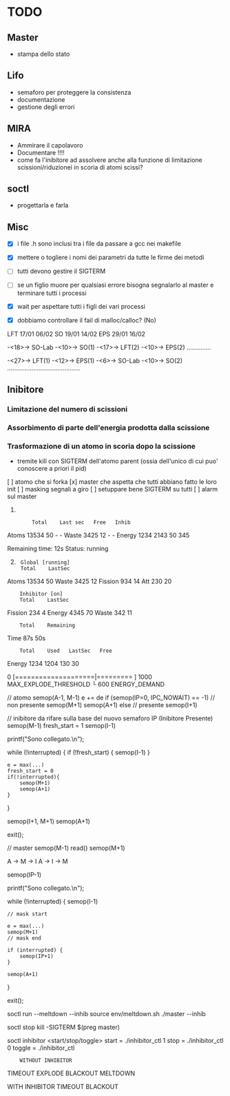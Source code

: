 # TODO

## Master
- stampa dello stato

## Lifo
- semaforo per proteggere la consistenza
- documentazione
- gestione degli errori

## MIRA
- Ammirare il capolavoro
- Documentare !!!!
- come fa l'inibitore ad assolvere anche alla funzione di limitazione scissioni/riduzionei in scoria di atomi scissi?

## soctl
- progettarla e farla

## Misc
- [x] i file .h sono inclusi tra i file da passare a gcc nei makefile
- [x] mettere o togliere i nomi dei parametri da tutte le firme dei metodi
- [ ] tutti devono gestire il SIGTERM
- [ ] se un figlio muore per qualsiasi errore bisogna segnalarlo al master e terminare tutti i processi
- [x] wait per aspettare tutti i figli dei vari processi
- [x] dobbiamo controllare il fail di malloc/calloc? (No)



LFT     17/01   06/02
SO      19/01   14/02
EPS     29/01   16/02

-<18>-> SO-Lab -<10>-> SO(1) -<17>-> LFT(2) -<10>-> EPS(2)
                                            ..............

-<27>-> LFT(1) -<12>-> EPS(1) -<6>-> SO-Lab -<10>-> SO(2)
               ..........................................


## Inibitore

### Limitazione del numero di scissioni

### Assorbimento di parte dell'energia prodotta dalla scissione

### Trasformazione di un atomo in scoria dopo la scissione
- tremite kill con SIGTERM dell'atomo parent (ossia dell'unico di cui puo' conoscere a priori il pid)



[ ] atomo che si forka
[x] master che aspetta che tutti abbiano fatto le loro init
[ ] masking segnali a giro
[ ] setuppare bene SIGTERM su tutti
[ ] alarm sul master





1)

            Total    Last sec   Free   Inhib
Atoms       13534    50         -      -
Waste       3425     12         -      -
Energy      1234     2143       50     345

Remaining time: 12s
Status: running






2)
        Global [running]
        Total    LastSec
Atoms   13534    50
Waste   3425     12
Fission 934      14
Att     230      20

        Inhibitor [on]
        Total    LastSec
Fission 234      4
Energy  4345     70
Waste   342      11

        Total    Remaining
Time    87s      50s

        Total    Used   LastSec   Free
Energy  1234     1204   130       30











0 [====================|=========       ] 1000  MAX_EXPLODE_THRESHOLD
└ 600                       ENERGY_DEMAND






// atomo
semop(A-1, M-1)
    e += de
if (semop(IP=0, IPC_NOWAIT) == -1)
    // non presente
    semop(M+1)
    semop(A+1)
else
    // presente
    semop(I+1)


// inibitore da rifare sulla base del nuovo semaforo IP (Inibitore Presente)
semop(M-1)
    fresh_start = 1
    semop(I-1)

printf("Sono collegato.\n");

while (!interrupted) {
    if (!fresh_start) {
        semop(I-1)
    }
    
    e = max(...)
    fresh_start = 0
    if(!interrupted){
        semop(M+1)
        semop(A+1)
    }
}

semop(I+1, M+1)
semop(A+1)

exit();


// master
semop(M-1)
    read()
semop(M+1)


A -> M -> I
A -> I -> M









semop(IP-1)

printf("Sono collegato.\n");

while (!interrupted) {
    semop(I-1)

    // mask start

    e = max(...)
    semop(M+1)
    // mask end

    if (interrupted) {
        semop(IP+1)
    }

    semop(A+1)
}

exit();


soctl run --meltdown --inhib
    source env/meltdown.sh
    ./master --inhib

soctl stop
    kill -SIGTERM $(preg master)

soctl inhibitor <start/stop/toggle>
    start  = ./inhibitor_ctl 1
    stop   = ./inhibitor_ctl 0
    toggle = ./inhibitor_ctl



        WITHOUT INHIBITOR
TIMEOUT EXPLODE BLACKOUT MELTDOWN


 WITH INHIBITOR
TIMEOUT BLACKOUT